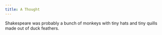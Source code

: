 ```yaml
---
title: A Thought
---
```


Shakespeare was probably a bunch of monkeys with tiny hats and tiny quills made out of
duck feathers.
